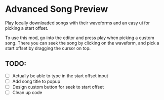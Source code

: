 # Advanced Song Preview

Play locally downloaded songs with their waveforms and an easy ui for picking a start offset.

To use this mod, go into the editor and press play when picking a custom song. There you can
seek the song by clicking on the waveform, and pick a start offset by dragging the cursor on top.

## TODO:
- [ ] Actually be able to type in the start offset input
- [ ] Add song title to popup
- [ ] Design custom button for seek to start offset
- [ ] Clean up code